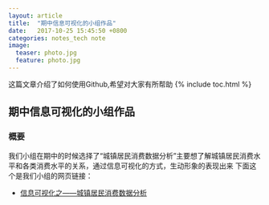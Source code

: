 ```yaml
---
layout: article
title:  "期中信息可视化的小组作品"
date:   2017-10-25 15:45:50 +0800
categories: notes_tech note
image:
  teaser: photo.jpg
  feature: photo.jpg
---
```

这篇文章介绍了如何使用Github,希望对大家有所帮助
{% include toc.html %}


## 期中信息可视化的小组作品
### 概要
我们小组在期中的时候选择了“城镇居民消费数据分析”主要想了解城镇居民消费水平和各类消费水平的关系，通过信息可视化的方式，生动形象的表现出来
下面这个是我们小组的网页链接：
- [信息可视化之——城镇居民消费数据分析](http://chenweishan.github.io/term_project_css.html)
